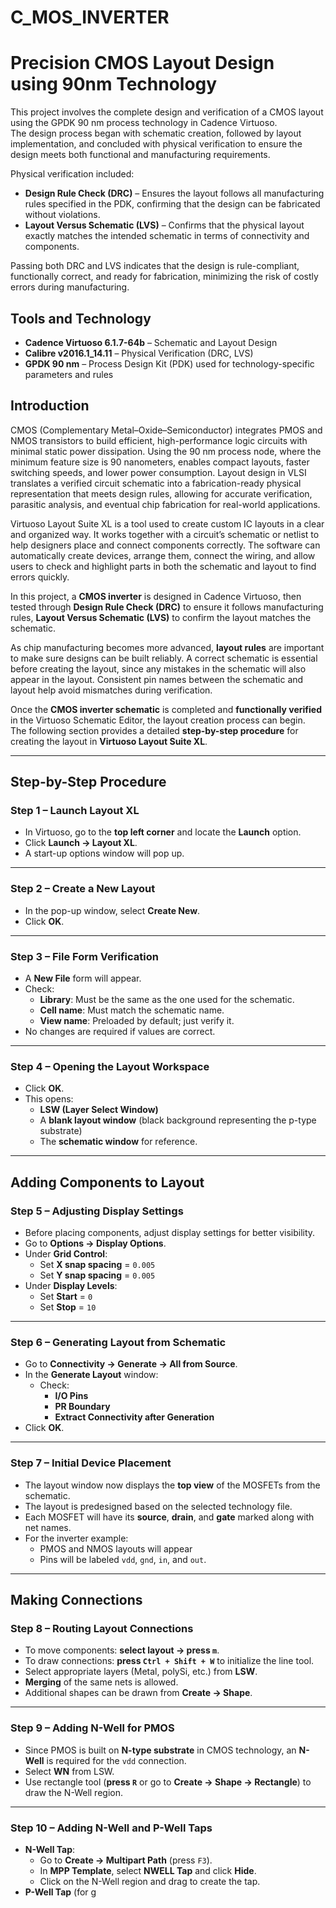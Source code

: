 # C_MOS_INVERTER
# Precision CMOS Layout Design using 90nm Technology

This project involves the complete design and verification of a CMOS layout using the GPDK 90 nm process technology in Cadence Virtuoso.  
The design process began with schematic creation, followed by layout implementation, and concluded with physical verification to ensure the design meets both functional and manufacturing requirements.  

Physical verification included:  
- **Design Rule Check (DRC)** – Ensures the layout follows all manufacturing rules specified in the PDK, confirming that the design can be fabricated without violations.  
- **Layout Versus Schematic (LVS)** – Confirms that the physical layout exactly matches the intended schematic in terms of connectivity and components.  

Passing both DRC and LVS indicates that the design is rule-compliant, functionally correct, and ready for fabrication, minimizing the risk of costly errors during manufacturing.

## Tools and Technology

- **Cadence Virtuoso 6.1.7-64b** – Schematic and Layout Design  
- **Calibre v2016.1_14.11** – Physical Verification (DRC, LVS)  
- **GPDK 90 nm** – Process Design Kit (PDK) used for technology-specific parameters and rules  

## Introduction
CMOS (Complementary Metal–Oxide–Semiconductor) integrates PMOS and NMOS transistors to build efficient, high-performance logic circuits with minimal static power dissipation. Using the 90 nm process node, where the minimum feature size is 90 nanometers, enables compact layouts, faster switching speeds, and lower power consumption. Layout design in VLSI translates a verified circuit schematic into a fabrication-ready physical representation that meets design rules, allowing for accurate verification, parasitic analysis, and eventual chip fabrication for real-world applications.

Virtuoso Layout Suite XL is a tool used to create custom IC layouts in a clear and organized way. It works together with a circuit’s schematic or netlist to help designers place and connect components correctly. The software can automatically create devices, arrange them, connect the wiring, and allow users to check and highlight parts in both the schematic and layout to find errors quickly.

In this project, a **CMOS inverter** is designed in Cadence Virtuoso, then tested through **Design Rule Check (DRC)** to ensure it follows manufacturing rules, **Layout Versus Schematic (LVS)** to confirm the layout matches the schematic.

As chip manufacturing becomes more advanced, **layout rules** are important to make sure designs can be built reliably. A correct schematic is essential before creating the layout, since any mistakes in the schematic will also appear in the layout. Consistent pin names between the schematic and layout help avoid mismatches during verification.

Once the **CMOS inverter schematic** is completed and **functionally verified** in the Virtuoso Schematic Editor, the layout creation process can begin.  
The following section provides a detailed **step-by-step procedure** for creating the layout in **Virtuoso Layout Suite XL**.

---

## Step-by-Step Procedure

### Step 1 – Launch Layout XL
- In Virtuoso, go to the **top left corner** and locate the **Launch** option.
- Click **Launch → Layout XL**.
- A start-up options window will pop up.

---

### Step 2 – Create a New Layout
- In the pop-up window, select **Create New**.
- Click **OK**.

---

### Step 3 – File Form Verification
- A **New File** form will appear.
- Check:
  - **Library**: Must be the same as the one used for the schematic.
  - **Cell name**: Must match the schematic name.
  - **View name**: Preloaded by default; just verify it.
- No changes are required if values are correct.

---

### Step 4 – Opening the Layout Workspace
- Click **OK**.
- This opens:
  - **LSW (Layer Select Window)**
  - A **blank layout window** (black background representing the p-type substrate)
  - The **schematic window** for reference.

---

## Adding Components to Layout

### Step 5 – Adjusting Display Settings
- Before placing components, adjust display settings for better visibility.
- Go to **Options → Display Options**.
- Under **Grid Control**:
  - Set **X snap spacing** = `0.005`
  - Set **Y snap spacing** = `0.005`
- Under **Display Levels**:
  - Set **Start** = `0`
  - Set **Stop** = `10`

---

### Step 6 – Generating Layout from Schematic
- Go to **Connectivity → Generate → All from Source**.
- In the **Generate Layout** window:
  - Check:
    - **I/O Pins**
    - **PR Boundary**
    - **Extract Connectivity after Generation**
- Click **OK**.

---

### Step 7 – Initial Device Placement
- The layout window now displays the **top view** of the MOSFETs from the schematic.
- The layout is predesigned based on the selected technology file.
- Each MOSFET will have its **source**, **drain**, and **gate** marked along with net names.
- For the inverter example:
  - PMOS and NMOS layouts will appear
  - Pins will be labeled `vdd`, `gnd`, `in`, and `out`.

---

## Making Connections

### Step 8 – Routing Layout Connections
- To move components: **select layout → press `m`**.
- To draw connections: **press `Ctrl + Shift + W`** to initialize the line tool.
- Select appropriate layers (Metal, polySi, etc.) from **LSW**.
- **Merging** of the same nets is allowed.
- Additional shapes can be drawn from **Create → Shape**.

---

### Step 9 – Adding N-Well for PMOS
- Since PMOS is built on **N-type substrate** in CMOS technology, an **N-Well** is required for the `vdd` connection.
- Select **WN** from LSW.
- Use rectangle tool (**press `R`** or go to **Create → Shape → Rectangle**) to draw the N-Well region.

---

### Step 10 – Adding N-Well and P-Well Taps
- **N-Well Tap**:
  - Go to **Create → Multipart Path** (press `F3`).
  - In **MPP Template**, select **NWELL Tap** and click **Hide**.
  - Click on the N-Well region and drag to create the tap.
- **P-Well Tap** (for g

